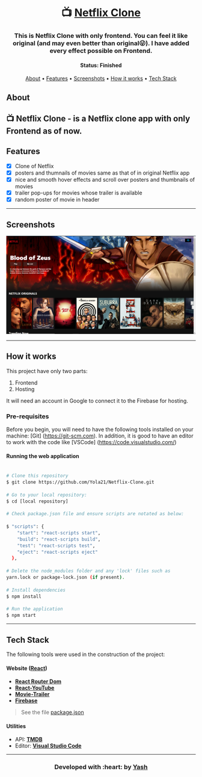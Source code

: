 <h1 align="center">
   📺 <a href=""> Netflix Clone </a>
</h1>

<h3 align="center">
    This is Netflix Clone with only frontend. You can feel it like original (and may even better than original😜). I have added every effect possible on Frontend.
</h3>

<h4 align="center"> 
	 Status: Finished
</h4>

<p align="center">
 <a href="#about">About</a> •
 <a href="#features">Features</a> •
 <a href="#screenshots">Screenshots</a> • 
 <a href="#how-it-works">How it works</a> • 
 <a href="#tech-stack">Tech Stack</a> 
</p>


## About

📺 Netflix Clone - is a Netflix clone app with only Frontend as of now. 
---

## Features

   - [x] Clone of Netflix
   - [x] posters and thumnails of movies same as that of in original Netflix app
   - [x] nice and smooth hover effects and scroll over posters and thumbnails of movies
   - [x] trailer pop-ups for movies whose trailer is available
   - [x] random poster of movie in header
---

## Screenshots

<p align="center">
  <img alt="cases" src="https://github.com/Yola21/Netflix-Clone/blob/main/Screenshots/Screenshot%20(241).png">
</p>

---

## How it works

This project have only two parts:
1. Frontend
2. Hosting

It will need an account in Google to connect it to the Firebase for hosting.

### Pre-requisites

Before you begin, you will need to have the following tools installed on your machine:
[Git] (https://git-scm.com).
In addition, it is good to have an editor to work with the code like [VSCode] (https://code.visualstudio.com/)

#### Running the web application

```bash

# Clone this repository
$ git clone https://github.com/Yola21/Netflix-Clone.git

# Go to your local repository:
$ cd [local repository]

# Check package.json file and ensure scripts are notated as below:

$ "scripts": {
    "start": "react-scripts start",
    "build": "react-scripts build",
    "test": "react-scripts test",
    "eject": "react-scripts eject"
  },
  
# Delete the node_modules folder and any 'lock' files such as 
yarn.lock or package-lock.json (if present).

# Install dependencies
$ npm install

# Run the application
$ npm start

```

---

## Tech Stack

The following tools were used in the construction of the project:

#### **Website**  ([React](https://reactjs.org/))

-   **[React Router Dom](https://github.com/ReactTraining/react-router/tree/master/packages/react-router-dom)**
-   **[React-YouTube](https://www.npmjs.com/package/react-youtube)**
-   **[Movie-Trailer](https://www.npmjs.com/package/movie-trailer)**
-   **[Firebase](https://firebase.google.com/)**

> See the file  [package.json](https://github.com/Yola21/Covid-Tracker/blob/main/package.json)

#### **Utilities**

-   API:  **[TMDB](https://www.themoviedb.org/)**  
-   Editor:  **[Visual Studio Code](https://code.visualstudio.com/)** 

---

<h3 align="center"><b>Developed with :heart: by <a href="https://github.com/Yola21">Yash</a></b></h1>
